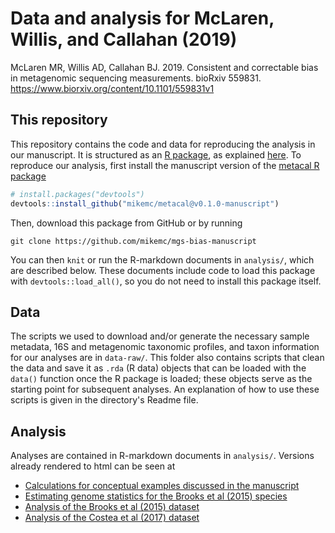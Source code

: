 # Data and analysis for McLaren, Willis, and Callahan (2019)

McLaren MR, Willis AD, Callahan BJ. 2019. Consistent and correctable bias in
metagenomic sequencing measurements. bioRxiv 559831.
https://www.biorxiv.org/content/10.1101/559831v1

## This repository

This repository contains the code and data for reproducing the analysis in our
manuscript. It is structured as an [R package](http://r-pkgs.had.co.nz/), as 
explained [here](https://github.com/ropensci/rrrpkg). To reproduce our 
analysis, first install the manuscript version of the 
[metacal R package](https://github.com/mikemc/metacal)
```r
# install.packages("devtools")
devtools::install_github("mikemc/metacal@v0.1.0-manuscript")
```
Then, download this package from GitHub or by running
```
git clone https://github.com/mikemc/mgs-bias-manuscript
```
You can then `knit` or run the R-markdown documents in `analysis/`, which are
described below. These documents include code to load this package with 
`devtools::load_all()`, so you do not need to install this package itself. 

## Data

The scripts we used to download and/or generate the necessary sample metadata,
16S and metagenomic taxonomic profiles, and taxon information for our analyses
are in `data-raw/`. This folder also contains scripts that clean the
data and save it as `.rda` (R data) objects that can be loaded with the 
`data()` function once the R package is loaded; these objects serve as the 
starting point for subsequent analyses. An explanation of how to use these 
scripts is given in the directory's Readme file.

## Analysis

Analyses are contained in R-markdown documents in `analysis/`. 
Versions already rendered to html can be seen at
* [Calculations for conceptual examples discussed in the manuscript](https://mikemc.github.io/mgs-bias-manuscript/analysis/conceptual-examples.html)
* [Estimating genome statistics for the Brooks et al (2015) species](https://mikemc.github.io/mgs-bias-manuscript/analysis/brooks2015-species-info.html)
* [Analysis of the Brooks et al (2015) dataset](https://mikemc.github.io/mgs-bias-manuscript/analysis/brooks2015-analysis.html)
* [Analysis of the Costea et al (2017) dataset](https://mikemc.github.io/mgs-bias-manuscript/analysis/costea2017-analysis.html)

